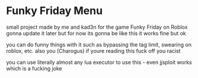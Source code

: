 # Funky Friday Menu
small project made by me and kad3n for the game Funky Friday on Roblox gonna update it later but for now its gonna be like this it works fine but ok

you can do funny things with it such as bypassing the tag limit, swearing on roblox, etc.
also you (Charogus) if youre reading this fuck off you racist

you can use literally almost any lua executor to use this - even jjsploit works which is a fucking joke
